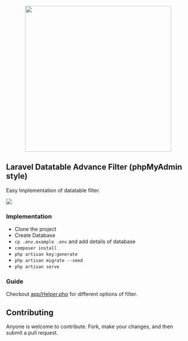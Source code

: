 <p align="center">
<a href="https://laravel.com" target="_blank"><img src="https://raw.githubusercontent.com/laravel/art/master/logo-lockup/5%20SVG/2%20CMYK/1%20Full%20Color/laravel-logolockup-cmyk-red.svg" width="400"></a></p>


## Laravel Datatable Advance Filter (phpMyAdmin style)

Easy Implementation of datatable filter. 

<img src="https://user-images.githubusercontent.com/9677258/115979151-de21b200-a5a1-11eb-8bb1-ad9ef756e276.png" >

### Implementation

- Clone the project 
- Create Database
- `cp .env.example .env` and add details of database
- `composer install`
- `php artisan key:generate`
- `php artisan migrate --seed`
- `php artisan serve`


### Guide

Checkout [app/Helper.php](https://github.com/MubinSayed/laravel-datatable-advance-filter-phpmyadmin-style/blob/master/app/Helper.php) for different options of filter.

## Contributing

Anyone is welcome to contribute. Fork, make your changes, and then submit a pull request.
